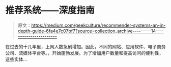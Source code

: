 # 推荐系统——深度指南

> 原文：<https://medium.com/geekculture/recommender-systems-an-in-depth-guide-6fa4e7c07bf7?source=collection_archive---------14----------------------->

在过去的十几年里，上网人数急剧增加。因此，不同的网站、应用软件、电子商务公司、流媒体平台等。，开始蓬勃发展。为了增加用户数量和提高访问的便利性，这些实体…